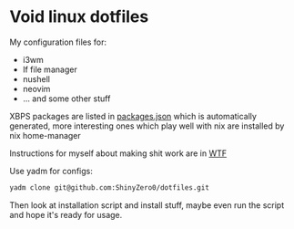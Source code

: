 # Void linux dotfiles

My configuration files for:

* i3wm
* lf file manager
* nushell
* neovim
* ... and some other stuff

XBPS packages are listed in [packages.json](.install/packages.json) which is automatically generated, more interesting ones which play well with nix are installed by nix home-manager

Instructions for myself about making shit work are in [WTF](WTF.md)

Use yadm for configs:

```bash
yadm clone git@github.com:ShinyZero0/dotfiles.git
```

Then look at installation script and install stuff, maybe even run the script and hope it's ready for usage.

